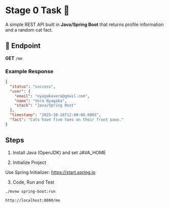# Stage 0 Task 🚀

A simple REST API built in **Java/Spring Boot** that returns profile information and a random cat fact.

## 🔗 Endpoint
**GET** `/me`

### Example Response
```json
{
  "status": "success",
  "user": {
    "email": "nyagakavera@gmail.com",
    "name": "Vera Nyagaka",
    "stack": "Java/Spring Boot"
  },
  "timestamp": "2025-10-16T12:00:00.000Z",
  "fact": "Cats have five toes on their front paws."
}
```

## Steps

1. Install Java (OpenJDK) and set JAVA_HOME


2. Initialize Project

Use Spring Initializer: https://start.spring.io


3. Code, Run and Test
``` bash
./mvnw spring-boot:run

http://localhost:8080/me
```

